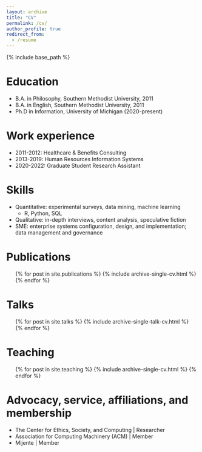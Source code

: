 ```yaml
---
layout: archive
title: "CV"
permalink: /cv/
author_profile: true
redirect_from:
  - /resume
---
```


{% include base_path %}

Education
======
* B.A. in Philosophy, Southern Methodist University, 2011
* B.A. in English, Southern Methodist University, 2011
* Ph.D in Information, University of Michigan (2020-present)

Work experience
======
* 2011-2012: Healthcare & Benefits Consulting
* 2013-2019: Human Resources Information Systems
* 2020-2022: Graduate Student Research Assistant

Skills
======
* Quantitative: experimental surveys, data mining, machine learning
  * R, Python, SQL    
* Qualitative: in-depth interviews, content analysis, speculative fiction
* SME: enterprise systems configuration, design, and implementation; data management and governance

Publications
======
  <ul>{% for post in site.publications %}
    {% include archive-single-cv.html %}
  {% endfor %}</ul>
  
Talks
======
  <ul>{% for post in site.talks %}
    {% include archive-single-talk-cv.html %}
  {% endfor %}</ul>
  
Teaching
======
  <ul>{% for post in site.teaching %}
    {% include archive-single-cv.html %}
  {% endfor %}</ul>
  
Advocacy, service, affiliations, and membership
======
* The Center for Ethics, Society, and Computing | Researcher
* Association for Computing Machinery (ACM) | Member
* Mijente | Member
